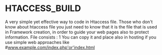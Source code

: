 # HTACCESS_BUILD
A very simple yet effective way to code in Htaccess file.
Those who don't know about htaccess file you just need to know that it is the file that is used in Framework creation, in order to guide your web pages also to protect information.
File consists : 1
You can copy it and place also in hosting if you use simple web approaches like #www.example.com/index.php'or'index.html 


